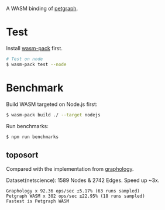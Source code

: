 A WASM binding of [petgraph](https://docs.rs/petgraph/0.6.2/petgraph/index.html).

# Test

Install [wasm-pack](https://rustwasm.github.io/wasm-pack/installer/) first.

```bash
# Test on node
$ wasm-pack test --node
```

# Benchmark

Build WASM targeted on Node.js first:

```bash
$ wasm-pack build ./ --target nodejs
```

Run benchmarks:

```bash
$ npm run benchmarks
```

## toposort

Compared with the implementation from [graphology](https://graphology.github.io/standard-library/dag.html#topologicalsort).

Dataset(netscience): 1589 Nodes & 2742 Edges.
Speed up ~3x.

```
Graphology x 92.36 ops/sec ±5.17% (63 runs sampled)
Petgraph WASM x 302 ops/sec ±22.95% (18 runs sampled)
Fastest is Petgraph WASM
```
